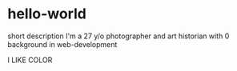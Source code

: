 # hello-world
short description
I'm a 27 y/o photographer and art historian with 0 background in web-development

I LIKE COLOR
